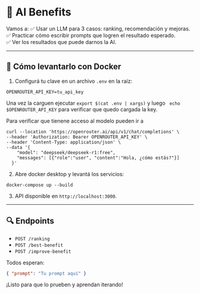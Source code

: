 # 🧠 AI Benefits

Vamos a:
✅ Usar un LLM para 3 casos: ranking, recomendación y mejoras.  
✅ Practicar cómo escribir prompts que logren el resultado esperado.  
✅ Ver los resultados que puede darnos la AI.

---

## 🚀 Cómo levantarlo con Docker

1. Configurá tu clave en un archivo `.env` en la raíz:
```
OPENROUTER_API_KEY=tu_api_key
```
Una vez la carguen ejecutar ```export $(cat .env | xargs)``` y luego
``` echo $OPENROUTER_API_KEY```  para verificar que quedo cargada la key.

Para verificar que tienene acceso al modelo pueden ir a 
```
curl --location 'https://openrouter.ai/api/v1/chat/completions' \
--header 'Authorization: Bearer OPENROUTER_API_KEY' \
--header 'Content-Type: application/json' \
--data '{
    "model": "deepseek/deepseek-r1:free",
    "messages": [{"role":"user", "content":"Hola, ¿cómo estás?"}]
  }'
```



2. Abre docker desktop y levantá los servicios:
```
docker-compose up --build
```

3. API disponible en `http://localhost:3000`.

---

## 🔍 Endpoints

- `POST /ranking`
- `POST /best-benefit`
- `POST /improve-benefit`

Todos esperan:
```json
{ "prompt": "Tu prompt aquí" }
```

¡Listo para que lo prueben y aprendan iterando!
